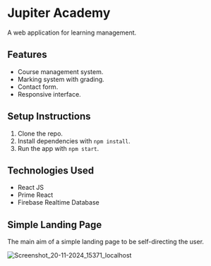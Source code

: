 # Jupiter Academy

A web application for learning management.

## Features
- Course management system.
- Marking system with grading.
- Contact form.
- Responsive interface.

## Setup Instructions
1. Clone the repo.
2. Install dependencies with `npm install`.
3. Run the app with `npm start`.

## Technologies Used
- React JS
- Prime React
- Firebase Realtime Database



## Simple Landing Page
  The main aim of a simple landing page to be self-directing the user.


![Screenshot_20-11-2024_15371_localhost](https://github.com/user-attachments/assets/6478c98c-269d-43b7-be10-51a6134df1fd)
